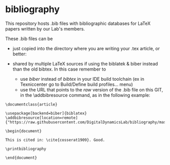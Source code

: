 # bibliography

This repository hosts .bib files with bibliographic databases for LaTeX papers written by our Lab's members. 

These .bib files can be 

* just copied into the directory where you are writing your .tex article, or better:

* shared by multiple LaTeX sources if using the biblatek & biber instead than the old bibtex. In this case remember to
  * use *biber* instead of *bibtex* in your IDE build toolchain (ex in Texniccenter go to Build/Define build profiles... menu)
  * use the URL that points to the *raw* version of the .bib file on this GIT, 
    in the \addbibresource command, as in the following example:

```
\documentclass{article}

\usepackage[backend=biber]{biblatex}
\addbibresource[location=remote]{"https://raw.githubusercontent.com/DigitalDynamicsLab/bibliography/master/BibFEM.bib"}

\begin{document}

This is cited in: \cite{cosserat1909}. Good.

\printbibliography

\end{document}
```
